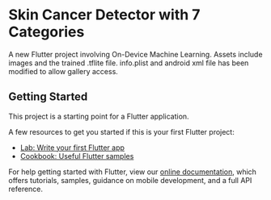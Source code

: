 # Skin Cancer Detector with 7 Categories 

A new Flutter project involving On-Device Machine Learning.
Assets include images and the trained .tflite file.
info.plist and android xml file has been modified to allow gallery access.

## Getting Started

This project is a starting point for a Flutter application.

A few resources to get you started if this is your first Flutter project:

- [Lab: Write your first Flutter app](https://flutter.dev/docs/get-started/codelab)
- [Cookbook: Useful Flutter samples](https://flutter.dev/docs/cookbook)

For help getting started with Flutter, view our
[online documentation](https://flutter.dev/docs), which offers tutorials,
samples, guidance on mobile development, and a full API reference.
